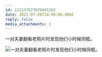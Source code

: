 ```yaml
---
id: 111137527879441182
date: 2021-07-28T14:09:06.000Z
reply: false
media_attachments: 1
---
```


一对夫妻翻看老照片时发现他们小时候同框。

![一对夫妻翻看老照片时发现他们小时候同框。](https://files.e5n.cc/media_attachments/files/115/092/958/492/899/422/original/135872045b830b06.jpg)
